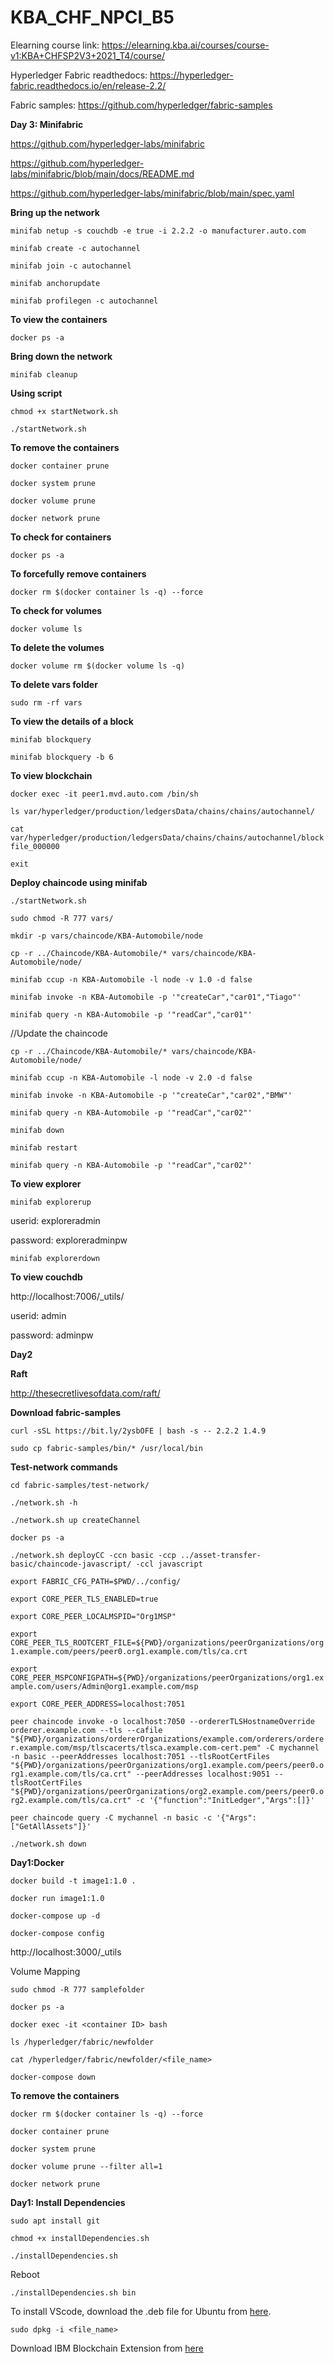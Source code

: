 # KBA_CHF_NPCI_B5

Elearning course link: https://elearning.kba.ai/courses/course-v1:KBA+CHFSP2V3+2021_T4/course/

Hyperledger Fabric readthedocs: https://hyperledger-fabric.readthedocs.io/en/release-2.2/

Fabric samples: https://github.com/hyperledger/fabric-samples

**Day 3: Minifabric**

https://github.com/hyperledger-labs/minifabric

https://github.com/hyperledger-labs/minifabric/blob/main/docs/README.md

https://github.com/hyperledger-labs/minifabric/blob/main/spec.yaml


**Bring up the network**

```
minifab netup -s couchdb -e true -i 2.2.2 -o manufacturer.auto.com
```
```
minifab create -c autochannel
```
```
minifab join -c autochannel
```
```
minifab anchorupdate
```
```
minifab profilegen -c autochannel
```
**To view the containers**

```
docker ps -a
```
**Bring down the network**

```
minifab cleanup
```

**Using script**

```
chmod +x startNetwork.sh
```
```
./startNetwork.sh
```
**To remove the containers**
```
docker container prune
```
```
docker system prune
```
```
docker volume prune
```
```
docker network prune
```
**To check for containers**

`docker ps -a`

**To forcefully remove containers**

`docker rm $(docker container ls -q) --force`

**To check for volumes**

`docker volume ls`

**To delete the volumes**

`docker volume rm $(docker volume ls -q)`

**To delete vars folder**
```
sudo rm -rf vars
```
**To view the details of a block**

`minifab blockquery`

`minifab blockquery -b 6`


**To view blockchain**

`docker exec -it peer1.mvd.auto.com /bin/sh`

`ls var/hyperledger/production/ledgersData/chains/chains/autochannel/`

`cat var/hyperledger/production/ledgersData/chains/chains/autochannel/blockfile_000000`

`exit`



**Deploy chaincode using minifab**

`./startNetwork.sh`

`sudo chmod -R 777 vars/`

`mkdir -p vars/chaincode/KBA-Automobile/node`

`cp -r ../Chaincode/KBA-Automobile/* vars/chaincode/KBA-Automobile/node/`

`minifab ccup -n KBA-Automobile -l node -v 1.0 -d false`

`minifab invoke -n KBA-Automobile -p '"createCar","car01","Tiago"'`

`minifab query -n KBA-Automobile -p '"readCar","car01"'`

//Update the chaincode

`cp -r ../Chaincode/KBA-Automobile/* vars/chaincode/KBA-Automobile/node/`

`minifab ccup -n KBA-Automobile -l node -v 2.0 -d false`

`minifab invoke -n KBA-Automobile -p '"createCar","car02","BMW"'`

`minifab query -n KBA-Automobile -p '"readCar","car02"'`

`minifab down`

`minifab restart`

`minifab query -n KBA-Automobile -p '"readCar","car02"'`

**To view explorer**

`minifab explorerup`

userid: exploreradmin

password: exploreradminpw

`minifab explorerdown`

**To view couchdb**

http://localhost:7006/_utils/

 userid: admin
 
 password: adminpw

**Day2**

**Raft**

http://thesecretlivesofdata.com/raft/

**Download fabric-samples**

`curl -sSL https://bit.ly/2ysbOFE | bash -s -- 2.2.2 1.4.9`

`sudo cp fabric-samples/bin/* /usr/local/bin`

**Test-network commands**

`cd fabric-samples/test-network/`

`./network.sh -h`

`./network.sh up createChannel`

`docker ps -a`

`./network.sh deployCC -ccn basic -ccp ../asset-transfer-basic/chaincode-javascript/ -ccl javascript`

`export FABRIC_CFG_PATH=$PWD/../config/`

`export CORE_PEER_TLS_ENABLED=true`

`export CORE_PEER_LOCALMSPID="Org1MSP"`

`export CORE_PEER_TLS_ROOTCERT_FILE=${PWD}/organizations/peerOrganizations/org1.example.com/peers/peer0.org1.example.com/tls/ca.crt`

`export CORE_PEER_MSPCONFIGPATH=${PWD}/organizations/peerOrganizations/org1.example.com/users/Admin@org1.example.com/msp`

`export CORE_PEER_ADDRESS=localhost:7051`

`peer chaincode invoke -o localhost:7050 --ordererTLSHostnameOverride orderer.example.com --tls --cafile "${PWD}/organizations/ordererOrganizations/example.com/orderers/orderer.example.com/msp/tlscacerts/tlsca.example.com-cert.pem" -C mychannel -n basic --peerAddresses localhost:7051 --tlsRootCertFiles "${PWD}/organizations/peerOrganizations/org1.example.com/peers/peer0.org1.example.com/tls/ca.crt" --peerAddresses localhost:9051 --tlsRootCertFiles "${PWD}/organizations/peerOrganizations/org2.example.com/peers/peer0.org2.example.com/tls/ca.crt" -c '{"function":"InitLedger","Args":[]}'`

`peer chaincode query -C mychannel -n basic -c '{"Args":["GetAllAssets"]}'`

`./network.sh down`

**Day1:Docker**

`docker build -t image1:1.0 .`

`docker run image1:1.0`

`docker-compose up -d`

`docker-compose config`

http://localhost:3000/_utils

Volume Mapping

`sudo chmod -R 777 samplefolder`

`docker ps -a`

`docker exec -it <container ID> bash`

`ls /hyperledger/fabric/newfolder`

`cat /hyperledger/fabric/newfolder/<file_name>`

`docker-compose down`

**To remove the containers**

`docker rm $(docker container ls -q) --force`

`docker container prune`

`docker system prune`

`docker volume prune --filter all=1`

`docker network prune`

**Day1: Install Dependencies**

`sudo apt install git`

`chmod +x installDependencies.sh`

`./installDependencies.sh`

Reboot 

`./installDependencies.sh bin`

To install VScode, download the .deb file for Ubuntu from [here](https://code.visualstudio.com/download).

`sudo dpkg -i <file_name>`

Download IBM Blockchain Extension from [here](https://gitlab.com/CHF_KBA/kba_chf_ibmblockchainplatformextension_vscode/-/raw/main/ibm-blockchain-platform-2.0.8.vsix?inline=false)




